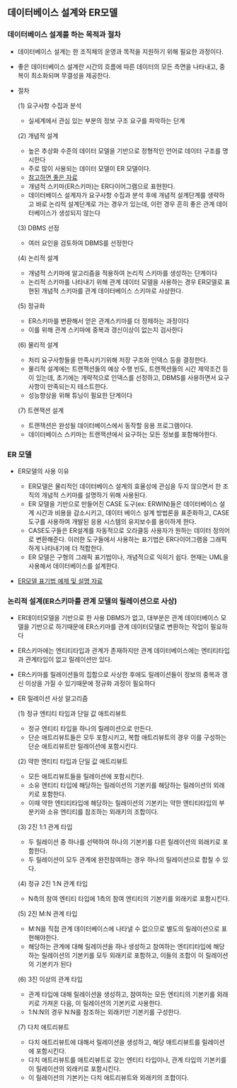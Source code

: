 ## 데이터베이스 설계와 ER모델

### 데이터베이스 설계를 하는 목적과 절차
- 데이터베이스 설계는 한 조직체의 운영과 목적을 지원하기 위해 필요한 과정이다. 
- 좋은 데이터베이스 설계란 시간의 흐름에 따른 데이터의 모든 측면을 나타내고, 중복이 최소화되며 무결성을 제공한다. 
- 절차
  
  (1) 요구사항 수집과 분석
    - 실세계에서 관심 있는 부분의 정보 구조 요구를 파악하는 단계


  (2) 개념적 설계
    - 높은 추상화 수준의 데이터 모델을 기반으로 정형적인 언어로 데이터 구조를 명시한다
    - 주로 많이 사용되는 데이터 모델이 ER 모델이다. 
    - [참고하면 좋은 자료](http://contents2.kocw.or.kr/KOCW/document/2016/catholic/hwangbyungyeon/11.pdf)
    - 개념적 스키마(ER스키마)는 ER다이어그램으로 표현한다. 
    - 데이터베이스 설계자가 요구사항 수집과 분석 후에 개념적 설계단계를 생략하고 바로 논리적 설계단계로 가는 경우가 있는데, 이런 경우 흔히 좋은 관계 데이터베이스가 생성되지 않는다

  (3) DBMS 선정
    - 여러 요인을 검토하여 DBMS를 선정한다


  (4) 논리적 설계
    - 개념적 스키마에 알고리즘을 적용하여 논리적 스키마를 생성하는 단계이다
    - 논리적 스키마를 나타내기 위해 관계 데이터 모델을 사용하는 경우 ER모델로 표현된 개념적 스키마를 관계 데이터베이스 스키마로 사상한다. 


  (5) 정규화
    - ER스키마를 변환해서 얻은 관계스키마를 더 정제하는 과정이다
    - 이를 위해 관계 스키마에 중복과 갱신이상이 없는지 검사한다


  (6) 물리적 설계
    - 처리 요구사항들을 만족시키기위해 저장 구조와 인덱스 등을 결정한다. 
    - 물리적 설계에는 트랜잭션들의 예상 수행 빈도, 트랜잭션들의 시간 제약조건 등이 있는데, 초기에는 개략적으로 인덱스를 선정하고, DBMS를 사용하면서 요구사항이 만족되는지 테스트한다. 
    - 성능향상을 위해 튜닝이 필요한 단계이다


  (7) 트랜잭션 설계
    - 트랜잭션은 완성될 데이터베이스에서 동작할 응용 프로그램이다. 
    - 데이터베이스 스키마는 트랜잭션에서 요구하는 모든 정보를 포함해야한다. 




### ER 모델
- ER모델의 사용 이유
  - ER모델은 물리적인 데이터베이스 설계의 효율성에 관심을 두지 않으면서 한 조직의 개념적 스키마를 설명하기 위해 사용된다.
  - ER 모델을 기반으로 만들어진 CASE 도구(ex: ERWIN)들은 데이터베이스 설계 시간과 비용을 감소시키고, 데이터 베이스 설계 방법론을 표준화하고, CASE도구를 사용하여 개발된 응용 시스템의 유지보수를 용이하게 한다. 
  - CASE도구들은 ER설계를 자동적으로 오라클등 사용자가 원하는 데이터 정의어로 변환해준다. 이러한 도구들에서 사용하는 표기법은 ER다이어그램을 그래픽하게 나타내기에 더 적합한다. 
  - ER 모델은 구형의 그래픽 표기법이나, 개념적으로 익히기 쉽다. 현재는 UML을 사용해서 데이터베이스를 설계한다. 

- [ER모델 표기법 예제 및 설명 자료](https://mangkyu.tistory.com/27)


### 논리적 설계(ER스키마를 관계 모델의 릴레이션으로 사상)
- ER데이터모델을 기반으로 한 사용 DBMS가 없고, 대부분은 관계 데이터베이스 모델을 기반으로 하기때문에 ER스키마를 관계 데이터모델로 변환하는 작업이 필요하다
- ER스키마에는 엔티티타입과 관계가 존재하지만 관계 데이터베이스에는 엔티티타입과 관계타입이 없고 릴레이션만 있다. 
- ER스키마를 릴레이션들의 집합으로 사상한 후에도 릴레이션들이 정보의 중복과 갱신 이상을 가질 수 있기때문에 정규화 과정이 필요하다

- ER 릴레이션 사상 알고리즘
  
  (1) 정규 엔티티 타입과 단일 값 애트리뷰트
    - 정규 엔티티 타입을 하나의 릴레이션으로 만든다. 
    - 단순 애트리뷰트들은 모두 포함시키고, 복합 애트리뷰트의 경우 이를 구성하는 단순 애트리뷰트만 릴레이션에 포함시킨다. 

  (2) 약한 엔티티 타입과 단일 값 애트리뷰트
    - 모든 애트리뷰트들을 릴레이션에 포함시킨다. 
    - 소유 엔티티 타입에 해당하는 릴레이션의 기본키를 해당하는 릴레이션의 외래키로 포함한다. 
    - 이때 약한 엔티티타입에 해당하는 릴레이션의 기본키는 약한 엔티티타입의 부분키와 소유 엔티티를 참조하는 외래키의 조합이다.

  (3) 2진 1:1 관계 타입
    - 두 릴레이션 중 하나를 선택하여 하나의 기본키를 다른 릴레이션의 외래키로 포함한다. 
    - 두 릴레이션이 모두 관계에 완전참여하는 경우 하나의 릴레이션으로 합칠 수 있다. 

  (4) 정규 2진 1:N 관계 타입
    - N측의 참여 엔티티 타입에 1측의 참여 엔티티의 기본키를 외래키로 포함시킨다. 
  
  (5) 2진 M:N 관계 타입
    - M:N을 직접 관계 데이터베이스에 나타낼 수 없으므로 별도의 릴레이션으로 표현해야한다. 
    - 해당하는 관계에 대해 릴레이션을 하나 생성하고 참여하는 엔티티타입에 해당하는 릴레이션의 기본키를 모두 외래키로 포함하고, 이들의 조합이 이 릴레이션의 기본키가 된다

  (6) 3진 이상의 관계 타입
    - 관계 타입에 대해 릴레이션을 생성하고, 참여하는 모든 엔티티의 기본키를 외래키로 가져온 다음, 이 릴레이션의 기본키로 사용한다. 
    - 1:N:N의 경우 N:N를 참조하는 외래키만 기본키를 구성한다. 
  
  (7) 다치 애트리뷰트
    - 다치 애트리뷰트에 대해서 릴레이션을 생성하고, 해당 애트리뷰트를 릴레이션에 포함시킨다. 
    - 다치 애트리뷰트를 애트리뷰트로 갖는 엔티티 타입이나, 관계 타입의 기본키를 이 릴레이션의 외래키로 포함시킨다. 
    - 이 릴레이션의 기본키는 다치 애트리뷰트와 외래키의 조합이다.





  
